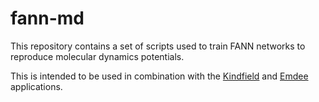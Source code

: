 fann-md
=======

This repository contains a set of scripts used to train FANN networks to reproduce molecular dynamics potentials.

This is intended to be used in combination with the [Kindfield][1] and [Emdee][2] applications.

[1]: http://dragly.org/projects/kindfield
[2]: http://dragly.org/projects/emdee
